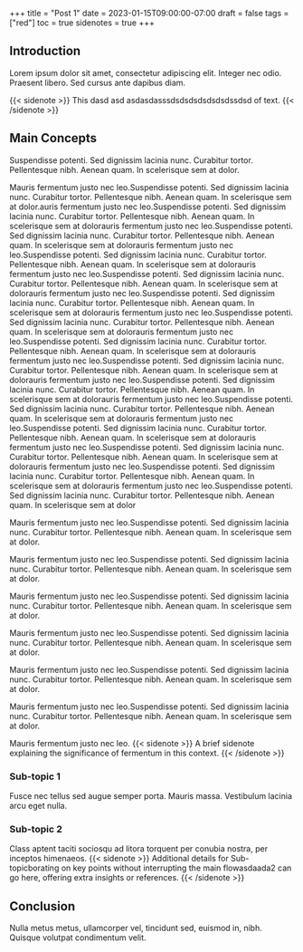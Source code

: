 +++
title = "Post 1"
date = 2023-01-15T09:00:00-07:00
draft = false
tags = ["red"]
toc = true
sidenotes = true
+++

## Introduction

Lorem ipsum dolor sit amet, consectetur adipiscing elit. Integer nec odio. Praesent libero. Sed cursus ante dapibus diam.

{{< sidenote >}}
This dasd asd asdasdasssdsdsdsdsdsdsdssdsd of text.
{{< /sidenote >}}

## Main Concepts

Suspendisse potenti. Sed dignissim lacinia nunc. Curabitur tortor. Pellentesque nibh. Aenean quam. In scelerisque sem at dolor.

Mauris fermentum justo nec leo.Suspendisse potenti. Sed dignissim lacinia nunc. Curabitur tortor. Pellentesque nibh. Aenean quam. In scelerisque sem at dolor.auris fermentum justo nec leo.Suspendisse potenti. Sed dignissim lacinia nunc. Curabitur tortor. Pellentesque nibh. Aenean quam. In scelerisque sem at dolorauris fermentum justo nec leo.Suspendisse potenti. Sed dignissim lacinia nunc. Curabitur tortor. Pellentesque nibh. Aenean quam. In scelerisque sem at dolorauris fermentum justo nec leo.Suspendisse potenti. Sed dignissim lacinia nunc. Curabitur tortor. Pellentesque nibh. Aenean quam. In scelerisque sem at dolorauris fermentum justo nec leo.Suspendisse potenti. Sed dignissim lacinia nunc. Curabitur tortor. Pellentesque nibh. Aenean quam. In scelerisque sem at dolorauris fermentum justo nec leo.Suspendisse potenti. Sed dignissim lacinia nunc. Curabitur tortor. Pellentesque nibh. Aenean quam. In scelerisque sem at dolorauris fermentum justo nec leo.Suspendisse potenti. Sed dignissim lacinia nunc. Curabitur tortor. Pellentesque nibh. Aenean quam. In scelerisque sem at dolorauris fermentum justo nec leo.Suspendisse potenti. Sed dignissim lacinia nunc. Curabitur tortor. Pellentesque nibh. Aenean quam. In scelerisque sem at dolorauris fermentum justo nec leo.Suspendisse potenti. Sed dignissim lacinia nunc. Curabitur tortor. Pellentesque nibh. Aenean quam. In scelerisque sem at dolorauris fermentum justo nec leo.Suspendisse potenti. Sed dignissim lacinia nunc. Curabitur tortor. Pellentesque nibh. Aenean quam. In scelerisque sem at dolorauris fermentum justo nec leo.Suspendisse potenti. Sed dignissim lacinia nunc. Curabitur tortor. Pellentesque nibh. Aenean quam. In scelerisque sem at dolorauris fermentum justo nec leo.Suspendisse potenti. Sed dignissim lacinia nunc. Curabitur tortor. Pellentesque nibh. Aenean quam. In scelerisque sem at dolorauris fermentum justo nec leo.Suspendisse potenti. Sed dignissim lacinia nunc. Curabitur tortor. Pellentesque nibh. Aenean quam. In scelerisque sem at dolorauris fermentum justo nec leo.Suspendisse potenti. Sed dignissim lacinia nunc. Curabitur tortor. Pellentesque nibh. Aenean quam. In scelerisque sem at dolorauris fermentum justo nec leo.Suspendisse potenti. Sed dignissim lacinia nunc. Curabitur tortor. Pellentesque nibh. Aenean quam. In scelerisque sem at dolor

Mauris fermentum justo nec leo.Suspendisse potenti. Sed dignissim lacinia nunc. Curabitur tortor. Pellentesque nibh. Aenean quam. In scelerisque sem at dolor.

Mauris fermentum justo nec leo.Suspendisse potenti. Sed dignissim lacinia nunc. Curabitur tortor. Pellentesque nibh. Aenean quam. In scelerisque sem at dolor.

Mauris fermentum justo nec leo.Suspendisse potenti. Sed dignissim lacinia nunc. Curabitur tortor. Pellentesque nibh. Aenean quam. In scelerisque sem at dolor.

Mauris fermentum justo nec leo.Suspendisse potenti. Sed dignissim lacinia nunc. Curabitur tortor. Pellentesque nibh. Aenean quam. In scelerisque sem at dolor.

Mauris fermentum justo nec leo.Suspendisse potenti. Sed dignissim lacinia nunc. Curabitur tortor. Pellentesque nibh. Aenean quam. In scelerisque sem at dolor.

Mauris fermentum justo nec leo.Suspendisse potenti. Sed dignissim lacinia nunc. Curabitur tortor. Pellentesque nibh. Aenean quam. In scelerisque sem at dolor.

Mauris fermentum justo nec leo. {{< sidenote >}}
A brief sidenote explaining the significance of fermentum in this context.
{{< /sidenote >}}

### Sub-topic 1

Fusce nec tellus sed augue semper porta. Mauris massa. Vestibulum lacinia arcu eget nulla.

### Sub-topic 2

Class aptent taciti sociosqu ad litora torquent per conubia nostra, per inceptos himenaeos. {{< sidenote >}}
Additional details for Sub-topicborating on key points without interrupting the main flowasdaada2 can go here, offering extra insights or references.
{{< /sidenote >}}

## Conclusion

Nulla metus metus, ullamcorper vel, tincidunt sed, euismod in, nibh. Quisque volutpat condimentum velit.
